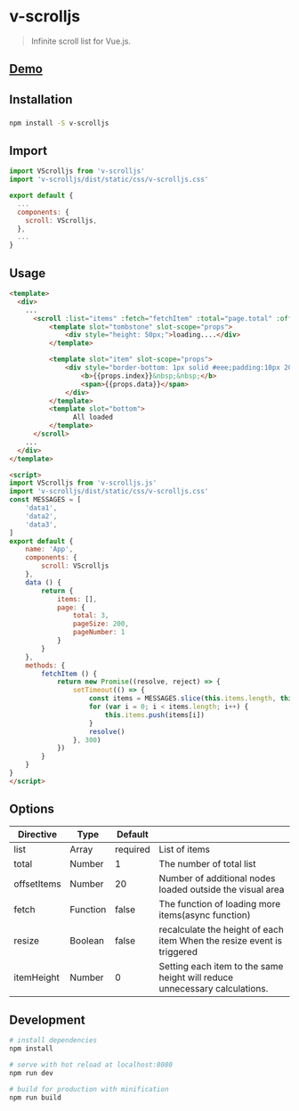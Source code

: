 # v-scrolljs

> Infinite scroll list for Vue.js.

## [Demo](https://no-reply-pls.github.io/)

## Installation

###

``` bash
npm install -S v-scrolljs
```

## Import

``` javascript
import VScrolljs from 'v-scrolljs'
import 'v-scrolljs/dist/static/css/v-scrolljs.css'

export default {
  ...
  components: {
    scroll: VScrolljs,
  },
  ...
}
```


## Usage
``` html
<template>
  <div>
    ...
      <scroll :list="items" :fetch="fetchItem" :total="page.total" :offsetItems="30">
          <template slot="tombstone" slot-scope="props">
              <div style="height: 50px;">loading....</div>
          </template>

          <template slot="item" slot-scope="props">
              <div style="border-bottom: 1px solid #eee;padding:10px 20px;word-break: break-all;">
                  <b>{{props.index}}&nbsp;&nbsp;</b>
                  <span>{{props.data}}</span>
              </div>
          </template>
          <template slot="bottom">
                All loaded
          </template>
      </scroll>
    ...
  </div>
</template>

<script>
import VScrolljs from 'v-scrolljs.js'
import 'v-scrolljs/dist/static/css/v-scrolljs.css'
const MESSAGES = [
    'data1',
    'data2',
    'data3',
]
export default {
    name: 'App',
    components: {
        scroll: VScrolljs
    },
    data () {
        return {
            items: [],
            page: {
                total: 3,
                pageSize: 200,
                pageNumber: 1
            }
        }
    },
    methods: {
        fetchItem () {
            return new Promise((resolve, reject) => {
                setTimeout(() => {
                    const items = MESSAGES.slice(this.items.length, this.items.length + this.page.pageSize)
                    for (var i = 0; i < items.length; i++) {
                        this.items.push(items[i])
                    }
                    resolve()
                }, 300)
            })
        }
    }
}
</script>
```

## Options

| Directive   | Type     | Default  |                                                                           |
| ---------   | ---------| -------- | ------------------------------------------------------------------------- |
| list        | Array    | required | List of items                                                             |
| total       | Number   | 1        | The number of total list                                                  |
| offsetItems | Number   | 20       | Number of additional nodes loaded outside the visual area                 |
| fetch       | Function | false    | The function of loading more items(async function)                        |
| resize      | Boolean  | false    | recalculate the height of each item When the resize event is triggered    |
| itemHeight  | Number   | 0        | Setting each item to the same height will reduce unnecessary calculations.|

## Development

``` bash
# install dependencies
npm install

# serve with hot reload at localhost:8080
npm run dev

# build for production with minification
npm run build
```